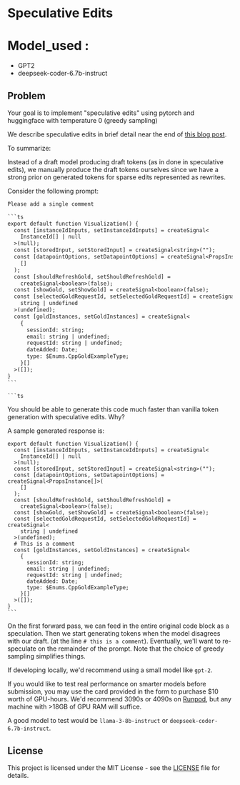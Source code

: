 # Speculative Edits

# Model_used :

- GPT2
- deepseek-coder-6.7b-instruct

## Problem

Your goal is to implement "speculative edits" using pytorch and huggingface with temperature 0 (greedy sampling)

We describe speculative edits in brief detail near the end of [this blog post](https://cursor.sh/blog/instant-apply).

To summarize:

Instead of a draft model producing draft tokens (as in done in speculative edits), we manually produce the draft tokens ourselves since we have a strong prior on generated tokens for sparse edits represented as rewrites.

Consider the following prompt:

````txt
Please add a single comment

```ts
export default function Visualization() {
  const [instanceIdInputs, setInstanceIdInputs] = createSignal<
    InstanceId[] | null
  >(null);
  const [storedInput, setStoredInput] = createSignal<string>("");
  const [datapointOptions, setDatapointOptions] = createSignal<PropsInstance[]>(
    []
  );
  const [shouldRefreshGold, setShouldRefreshGold] =
    createSignal<boolean>(false);
  const [showGold, setShowGold] = createSignal<boolean>(false);
  const [selectedGoldRequestId, setSelectedGoldRequestId] = createSignal<
    string | undefined
  >(undefined);
  const [goldInstances, setGoldInstances] = createSignal<
    {
      sessionId: string;
      email: string | undefined;
      requestId: string | undefined;
      dateAdded: Date;
      type: $Enums.CppGoldExampleType;
    }[]
  >([]);
}
```

```ts
````

You should be able to generate this code much faster than vanilla token generation
with speculative edits. Why?

A sample generated response is:

````
export default function Visualization() {
  const [instanceIdInputs, setInstanceIdInputs] = createSignal<
    InstanceId[] | null
  >(null);
  const [storedInput, setStoredInput] = createSignal<string>("");
  const [datapointOptions, setDatapointOptions] = createSignal<PropsInstance[]>(
    []
  );
  const [shouldRefreshGold, setShouldRefreshGold] =
    createSignal<boolean>(false);
  const [showGold, setShowGold] = createSignal<boolean>(false);
  const [selectedGoldRequestId, setSelectedGoldRequestId] = createSignal<
    string | undefined
  >(undefined);
  # This is a comment
  const [goldInstances, setGoldInstances] = createSignal<
    {
      sessionId: string;
      email: string | undefined;
      requestId: string | undefined;
      dateAdded: Date;
      type: $Enums.CppGoldExampleType;
    }[]
  >([]);
}
```
````

On the first forward pass, we can feed in the entire original code block as a speculation. Then we start generating tokens when the model disagrees with our draft. (at the line `# this is a comment`). Eventually, we'll want to re-speculate on the remainder of the prompt.
Note that the choice of greedy sampling simplifies things.

If developing locally, we'd recommend using a small model like `gpt-2`.

If you would like to test real performance on smarter models before submission, you may use the card provided in the form to purchase $10 worth of GPU-hours. We'd recommend 3090s or 4090s on [Runpod](https://runpod.io), but any machine with >18GB of GPU RAM will suffice.

A good model to test would be `llama-3-8b-instruct` or `deepseek-coder-6.7b-instruct`.

## License

This project is licensed under the MIT License - see the [LICENSE](LICENSE) file for details.
